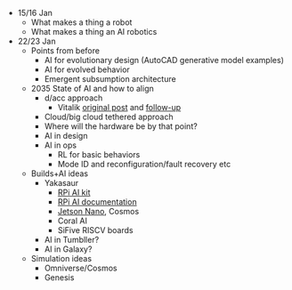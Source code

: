 - 15/16 Jan
    - What makes a thing a robot
    - What makes a thing an AI robotics
- 22/23 Jan
    - Points from before
        - AI for evolutionary design (AutoCAD generative model examples)
        - AI for evolved behavior
        - Emergent subsumption architecture
    - 2035 State of AI and how to align
        - d/acc approach
            - Vitalik [original post](https://vitalik.eth.limo/general/2023/11/27/techno_optimism.html) and [follow-up](https://vitalik.eth.limo/general/2025/01/05/dacc2.html)
        - Cloud/big cloud tethered approach
        - Where will the hardware be by that point?
        - AI in design
        - AI in ops
            - RL for basic behaviors
            - Mode ID and reconfiguration/fault recovery etc
    - Builds+AI ideas
        - Yakasaur
            - [RPi AI kit](https://www.raspberrypi.com/products/ai-kit/)
            - [RPi AI documentation](https://www.raspberrypi.com/documentation/computers/ai.html)
            - [Jetson Nano](https://www.nvidia.com/en-us/autonomous-machines/embedded-systems/jetson-nano/product-development/), Cosmos
            - Coral AI
            - SiFive RISCV boards
        - AI in Tumbller?
        - AI in Galaxy?
    - Simulation ideas
        - Omniverse/Cosmos
        - Genesis
